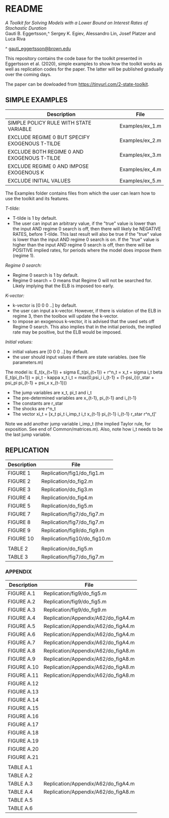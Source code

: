 # README

*A Toolkit for Solving Models with a Lower Bound on Interest Rates of Stochastic Duration*  
Gauti B. Eggertsson,^ Sergey K. Egiev, Alessandro Lin, Josef Platzer and Luca Riva  

^ gauti_eggertsson@brown.edu  

This repository contains the code base for the toolkit presented in Eggertsson et al. (2020), simple examples to show how the toolkit works as well as replication codes for the paper. The latter will be published gradually over the coming days.  


The paper can be dowloaded from https://tinyurl.com/2-state-toolkit.


## SIMPLE EXAMPLES

| Description  | File |
| -- | -- |
| SIMPLE POLICY RULE WITH STATE VARIABLE | Examples/ex_1.m   |
| EXCLUDE REGIME 0 BUT SPECIFY EXOGENOUS T-TILDE | Examples/ex_2.m |
| EXCLUDE BOTH REGIME 0 AND EXOGENOUS T-TILDE | Examples/ex_3.m |
| EXCLUDE REGIME 0 AND IMPOSE EXOGENOUS K | Examples/ex_4.m |
| EXCLUDE INITIAL VALUES | Examples/ex_5.m |

The Examples folder contains files from which the user can learn how to use the toolkit and its features.

*T-tilde:*
- T-tilde is 1 by default.
- The user can input an arbitrary value, if the "true" value is lower than the input AND regime 0 search is off, then there will likely be NEGATIVE RATES, before T-tilde. This last result will also be true if the "true" value is lower than the input AND regime 0 search is on. If the "true" value is higher than the input AND regime 0 search is off, then there will be POSITIVE implied rates, for periods where the model does impose them (regime 1).

*Regime 0 search:*
- Regime 0 search is 1 by default.
- Regime 0 search = 0 means that Regime 0 will not be searched for. Likely implying that the ELB is imposed too early.

*K-vector:*
- k-vector is [0 0 0 ..]  by default.
- the user can input a k-vector. However, if there is violation of the ELB in regime 3, then the toolbox will update the k-vector.
- to impose an exogenous k-vector, it is advised that the used sets off Regime 0 search. This also implies that in the initial periods, the implied rate may be positive, but the ELB would be imposed.

*Initial values:*
- initial values are [0 0 0 ..]  by default.
- the user should input values if there are state variables. (see file parameters.m)

The model is:
E_t(x_{t+1}) + sigma E_t(pi_{t+1}) + r^n_t = x_t + sigma i_t
beta E_t(pi_{t+1}) = pi_t - kappa x_t
i_t = max(0,psi_i i_{t-1} + (1-psi_i)(r_star + psi_pi pi_{t-1} + psi_x x_{t-1}))

- The jump variables are x_t, pi_t and i_t
- The pre-determined variables are x_{t-1}, pi_{t-1} and i_{t-1}
- The constants are r_star
- The shocks are r^n_t
- The vector xi_t = [x_t pi_t i_imp_t i_t x_{t-1} pi_{t-1} i_{t-1} r_star r^n_t]'

Note we add another jump variable i_imp_t (the implied Taylor rule, for exposition. See end of Common/matrices.m). Also, note how i_t needs to be the last jump variable.

## REPLICATION

| Description  | File |
| -- | -- |
| FIGURE  1 | Replication/fig1/do_fig1.m |  
| FIGURE  2 | Replication/do_fig2.m |
| FIGURE  3 | Replication/do_fig3.m |
| FIGURE  4 | Replication/do_fig4.m |
| FIGURE  5 | Replication/do_fig5.m |
| FIGURE  7 | Replication/fig7/do_fig7.m | 
| FIGURE  8 | Replication/fig7/do_fig7.m
| FIGURE  9 | Replication/fig9/do_fig9.m |  
| FIGURE 10 | Replication/fig10/do_fig10.m |
|||
TABLE   2  | Replication/do_fig5.m |
TABLE   3  | Replication/fig7/do_fig7.m |

### APPENDIX

| Description  | File |
| -- | -- |
| FIGURE A.1  | Replication/fig9/do_fig5.m |
| FIGURE A.2  | Replication/fig9/do_fig5.m |
| FIGURE A.3  | Replication/fig9/do_fig9.m |
| FIGURE A.4  | Replication/Appendix/A62/do_figA4.m |
| FIGURE A.5  | Replication/Appendix/A62/do_figA4.m |
| FIGURE A.6  | Replication/Appendix/A62/do_figA4.m |
| FIGURE A.7  | Replication/Appendix/A62/do_figA4.m |
| FIGURE A.8  | Replication/Appendix/A62/do_figA8.m |
| FIGURE A.9  | Replication/Appendix/A62/do_figA8.m |
| FIGURE A.10 | Replication/Appendix/A62/do_figA8.m |
| FIGURE A.11 | Replication/Appendix/A62/do_figA8.m |
| FIGURE A.12 ||
| FIGURE A.13 ||
| FIGURE A.14 ||
| FIGURE A.15 ||
| FIGURE A.16 ||
| FIGURE A.17 ||
| FIGURE A.18 ||
| FIGURE A.19 ||
| FIGURE A.20 ||
| FIGURE A.21 ||
|||
TABLE A.1  ||
TABLE A.2  ||
TABLE A.3  | Replication/Appendix/A62/do_figA4.m |
TABLE A.4  | Replication/Appendix/A62/do_figA8.m |
TABLE A.5  ||
TABLE A.6  ||